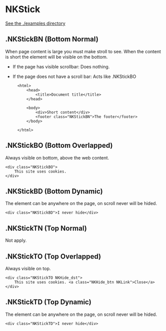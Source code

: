 # NKStick
[See the ./examples directory](./examples)

.NKStickBN (Bottom Normal)
----------------------------------------------------------------------------
When page content is large you must make stroll to see. When the content is short the element will be visible on the bottom.
- If the page has visible scrollbar: Does nothing.
- If the page does not have a scroll bar: Acts like .NKStickBO

        <html>
            <head>
                <title>Document title</title>
            </head>

            <body>
                <div>Short content</div>
                <footer class="NKStickBN">The footer</footer>
            </body>

        </html>

.NKStickBO (Bottom Overlapped)
----------------------------------------------------------------------------
Always visible on bottom, above the web content.

    <div class="NKStickBO">
        This site uses cookies.
    </div>


.NKStickBD (Bottom Dynamic)
----------------------------------------------------------------------------
The element can be anywhere on the page, on scroll never will be hided.

    <div class="NKStickBD">I never hide</div>




.NKStickTN (Top Normal)
----------------------------------------------------------------------------
Not apply.



.NKStickTO (Top Overlapped)
----------------------------------------------------------------------------
Always visible on top.

    <div class="NKStickTO NKHide_dst">
        This site uses cookies. <a class="NKHide_btn NKLink">Close</a>
    </div>


.NKStickTD (Top Dynamic)
----------------------------------------------------------------------------
The element can be anywhere on the page, on scroll never will be hided.

    <div class="NKStickTD">I never hide</div>
